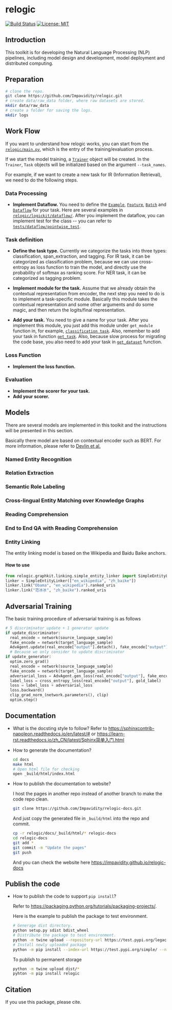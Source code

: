 # relogic

[![Build Status](https://travis-ci.org/Impavidity/relogic.svg?branch=master)](https://travis-ci.org/Impavidity/relogic)
[![License: MIT](https://img.shields.io/badge/License-MIT-yellow.svg)](https://opensource.org/licenses/MIT)

## Introduction

This toolkit is for developing the Natural Language Processing (NLP) pipelines, including model design and development, model deployment and distributed computing.

## Preparation

```bash
# clone the repo.
git clone https://github.com/Impavidity/relogic.git
# create data/raw_data folder, where raw datasets are stored.
mkdir data/raw_data
# create a folder for saving the logs.
mkdir logs
```

## Work Flow

If you want to understand how relogic works, you can start from the [`relogic/main.py`](relogic/main.py),
which is the entry of the training/evaluation process.

If we start the model training, a [`Trainer`](relogic/logickit/training/trainer.py) object will be created.
In the `Trainer`, `Task` objects will be initialized based on the argument `--task_names`.

For example, if we want to create a new task for IR (Information Retrieval), we need to do the following steps.

### Data Processing

- **Implement Dataflow.** You need to define the [`Example`](relogic/logickit/dataflow/pointwise.py), 
[`Feature`](relogic/logickit/dataflow/pointwise.py), 
[`Batch`]((relogic/logickit/dataflow/pointwise.py)) and [`Dataflow`](relogic/logickit/dataflow/pointwise.py) for your task.
Here are several examples in [`relogic/logickit/dataflow/`](relogic/logickit/dataflow). After you implement the dataflow,
you can implement test for the class -- you can refer to [`tests/dataflow/pointwise_test`](tests/dataflow/pointwise_test.py).

### Task definition

- **Define the task type.** Currently we categorize the tasks into three types: classification, span_extraction, and tagging.
For IR task, it can be categorized as classification problem, because we can use cross-entropy as loss function to
train the model, and directly use the probability of softmax as ranking score. For NER task, it can be categorized as tagging
problem.

- **Implement module for the task.** Assume that we already obtain the contextual representation from encoder, the next
step you need to do is to implement a task-specific module. Basically this module takes the contextual representation and
some other arguments and do some magic, and then return the logits/final representation.
 
- **Add your task.** You need to give a name for your task. After you implement this module,
you just add this module under `get_module` function in, for example, 
[`classification task`](relogic/logickit/tasks/classification.py). Also, remember to add your task in function
[`get_task`](relogic/logickit/tasks/__init__.py). Also, because slow process for migrating the code base, you also need
to add your task in [`get_dataset`](relogic/logickit/dataset/labeled_data_loader.py) function.

### Loss Function
- **Implement the loss function.**

### Evaluation
- **Implement the scorer for your task.** 
- **Add your scorer.**


## Models

There are several models are implemented in this toolkit and the instructions will be presented in this section.

Basically there model are based on contextual encoder such as BERT. For more information, please refer to [Devlin et al.](https://arxiv.org/pdf/1810.04805.pdf)

### Named Entity Recognition

### Relation Extraction
### Semantic Role Labeling
### Cross-lingual Entity Matching over Knowledge Graphs 
### Reading Comprehension
### End to End QA with Reading Comprehension
### Entity Linking

The entity linking model is based on the Wikipedia and Baidu Baike anchors.

#### How to use

```python
from relogic.graphkit.linking.simple_entity_linker import SimpleEntityLinker
linker = SimpleEntityLinker(["en_wikipedia", "zh_baike"])
linker.link("Obama", "en_wikipedia").ranked_uris
linker.link("范冰冰", "zh_baike").ranked_uris
```

## Adversarial Training

The basic training procedure of adversarial training is as follows

```python
# 5 discriminator update + 1 generator update
if update_discriminator:
  real_encode = network(source_language_sample)
  fake_encode = network(target_language_sample)
  AdvAgent.update(real_encode["output"].detach(), fake_encode["output"].detach())
  # Because we only consider to update discriminator
if update_generator:
  optim.zero_grad()
  real_encode = network(source_language_sample)
  fake_encode = network(target_language_sample)
  adversarial_loss = AdvAgent.gen_loss(real_encode["output"], fake_encode["output"])
  label_loss = cross_entropy_loss(real_encode["output"], gold_label)
  loss = label_loss + adversarial_loss
  loss.backward()
  clip_grad_norm_(network.parameters(), clip)
  optim.step()
```

## Documentation

- What is the docsting style to follow?
  Refer to https://sphinxcontrib-napoleon.readthedocs.io/en/latest/#
  or https://learn-rst.readthedocs.io/zh_CN/latest/Sphinx简单入门.html
  
- How to generate the documentation?

  ```bash
  cd docs
  make html
  # Open html file for checking
  open _build/html/index.html
  ```

- How to publish the documentation to website?

  I host the pages in another repo instead of another branch to make the code repo clean.

  ```bash
  git clone https://github.com/Impavidity/relogic-docs.git
  ```

  And just copy the generated file in `_build/html` into the repo and commit.

  ```bash
  cp -r relogic/docs/_build/html/* relogic-docs
  cd relogic-docs
  git add *
  git commit -m "Update the pages"
  git push
  ```

  And you can check the website here https://impavidity.github.io/relogic-docs

## Publish the code

- How to publish the code to support `pip install`?

  Refer to https://packaging.python.org/tutorials/packaging-projects/.

  Here is the example to publish the package to test environment.

  ```bash
  # Generage dist directory.
  python setup.py sdist bdist_wheel
  # Distribute the package to test environment.
  python -m twine upload --repository-url https://test.pypi.org/legacy/ dist/*
  # Install newly uploaded package
  python -m pip install --index-url https://test.pypi.org/simple/ --no-deps relogic
  ```

  To publish to permanent storage

  ```bash
  python -m twine upload dist/*
  pyhton -m pip install relogic
  ```

## Citation
If you use this package, please cite. 
